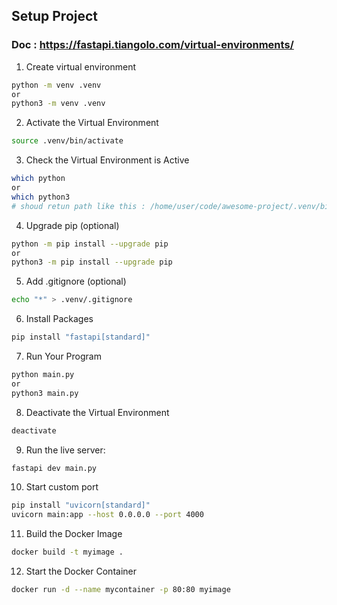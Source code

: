 ## Setup Project
### Doc : https://fastapi.tiangolo.com/virtual-environments/

1. Create virtual environment

```bash
python -m venv .venv 
or 
python3 -m venv .venv 
```

2. Activate the Virtual Environment
```bash
source .venv/bin/activate
```

3. Check the Virtual Environment is Active
```bash
which python
or 
which python3
# shoud retun path like this : /home/user/code/awesome-project/.venv/bin/python
```

4. Upgrade pip (optional)
```bash
python -m pip install --upgrade pip
or
python3 -m pip install --upgrade pip
```

5. Add .gitignore (optional)
```bash
echo "*" > .venv/.gitignore
```

6. Install Packages
```bash
pip install "fastapi[standard]"
```
7. Run Your Program
```bash
python main.py
or
python3 main.py
```

8. Deactivate the Virtual Environment
```bash
deactivate
```

9. Run the live server:
```bash
fastapi dev main.py
```

10. Start custom port
```bash
pip install "uvicorn[standard]"
uvicorn main:app --host 0.0.0.0 --port 4000
```


11. Build the Docker Image
```bash
docker build -t myimage .
```

12. Start the Docker Container
```bash
docker run -d --name mycontainer -p 80:80 myimage
```
